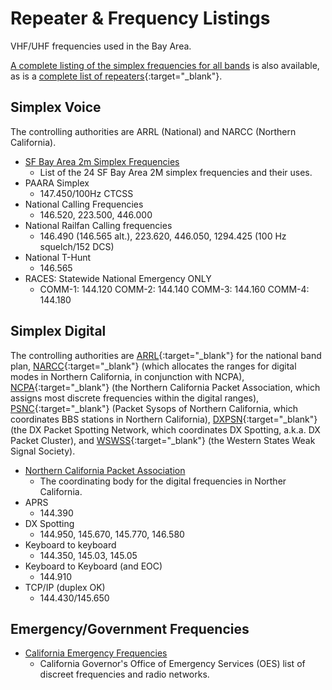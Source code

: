 # Repeater & Frequency Listings

VHF/UHF frequencies used in the Bay Area.

[A complete listing of the simplex frequencies for all bands](/pages/res-simplex.html) is also available, as is a [complete list of repeaters](https://www.narcconline.org/narcc/repeater_list_menu.cfm){:target="_blank"}.

## Simplex Voice

The controlling authorities are ARRL (National) and NARCC (Northern California).

* [SF Bay Area 2m Simplex Frequencies](/pages/res-2mfreq.html)
    * List of the 24 SF Bay Area 2M simplex frequencies and their uses.
* PAARA Simplex
    * 147.450/100Hz CTCSS
* National Calling Frequencies
    * 146.520, 223.500, 446.000
* National Railfan Calling frequencies
    * 146.490 (146.565 alt.), 223.620, 446.050, 1294.425 (100 Hz squelch/152 DCS)
* National T-Hunt
    * 146.565
* RACES: Statewide National Emergency ONLY
    * COMM-1: 144.120 COMM-2: 144.140 COMM-3: 144.160 COMM-4: 144.180

## Simplex Digital

The controlling authorities are [ARRL](http://www.arrl.org/FandES/field/regulations/bandplan.html){:target="_blank"} for the national band plan, [NARCC](http://www.narcc.org/){:target="_blank"} (which allocates the ranges for digital modes in Northern California, in conjunction with NCPA), [NCPA](https://ncpa.n0ary.org/bandplan/digital_db.php){:target="_blank"} (the Northern California Packet Association, which assigns most discrete frequencies within the digital ranges), [PSNC](https://ncpa.n0ary.org/group/bbs/coordination.php){:target="_blank"} (Packet Sysops of Northern California, which coordinates BBS stations in Northern California), [DXPSN](https://ncpa.n0ary.org/group/dxpsn/index.php){:target="_blank"} (the DX Packet Spotting Network, which coordinates DX Spotting, a.k.a. DX Packet Cluster), and [WSWSS](https://www.facebook.com/groups/135167899830335/){:target="_blank"} (the Western States Weak Signal Society).

* [Northern California Packet Association](https://ncpa.n0ary.org)
    * The coordinating body for the digital frequencies in Norther California.
* APRS
    * 144.390
* DX Spotting
    * 144.950, 145.670, 145.770, 146.580
* Keyboard to keyboard
    * 144.350, 145.03, 145.05
* Keyboard to Keyboard (and EOC)
    * 144.910
* TCP/IP (duplex OK)
    * 144.430/145.650

## Emergency/Government Frequencies

* [California Emergency Frequencies](https://www.radioreference.com/db/aid/1009)
    * California Governor's Office of Emergency Services (OES) list of discreet frequencies and radio networks.
